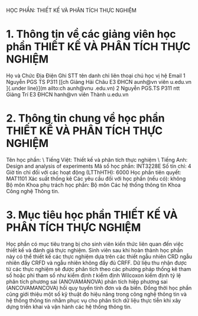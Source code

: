 HỌC PHẦN: THIẾT KẾ VÀ PHÂN TÍCH THỰC NGHIỆM
# 1. Thông tin về các giảng viên học phần THIẾT KẾ VÀ PHÂN TÍCH THỰC NGHIỆM
Họ và Chức Địa Điện Ghi STT tên danh chỉ liên thoại chú học vị hệ Email 1 Nguyễn PGS TS P311 [[ch Giảng Hải Châu E3 ĐHCN aunh\@vn viên u.edu.vn ]{.under line}](m ailto:ch aunh@vnu .edu.vn) 2 Nguyễn PGS.TS P311 ntt Giảng Trí E3 ĐHCN hanh\@vn viên Thành u.edu.vn
# 2. Thông tin chung về học phần THIẾT KẾ VÀ PHÂN TÍCH THỰC NGHIỆM
Tên học phần: \ Tiếng Việt: Thiết kế và phân tích thực nghiệm \ Tiếng Anh: Design and analysis of experiments Mã số học phần: INT3228E Số tín chỉ: 4 Giờ tín chỉ đối với các hoạt động (LTThHTH): 6000 Học phần tiên quyết: MAT1101 Xác suất thống kê Các yêu cầu đối với học phần (nếu có): không Bộ môn Khoa phụ trách học phần: Bộ môn Các hệ thống thông tin Khoa Công nghệ Thông tin.
# 3. Mục tiêu học phần THIẾT KẾ VÀ PHÂN TÍCH THỰC NGHIỆM
Học phần có mục tiêu trang bị cho sinh viên kiến thức liên quan đến việc thiết kế và đánh giá thực nghiệm. Sinh viên sau khi hoàn thành học phần này có thể thiết kế các thực nghiệm dựa trên các thiết ngẫu nhiên CRD ngẫu nhiên đầy CRFD và ngẫu nhiên không đầy đủ CRFF. Dữ liệu thu nhận được từ các thực nghiệm sẽ được phân tích theo các phương pháp thống kê tham số hoặc phi tham số như kiểm định *t* kiểm định Wilcoxon kiểm định tỷ lệ phân tích phương sai (ANOVAMANOVA) phân tích hiệp phương sai (ANCOVAMANCOVA) hồi quy tuyến tính đơn và đa biến. Đồng thời học phần cũng giới thiệu một số kỹ thuật đo hiệu năng trong công nghệ thông tin và hệ thống thông tin nhằm phục vụ cho phân tích dữ liệu thực tiễn khi xây dựng triển khai và vận hành các hệ thống thông tin.
